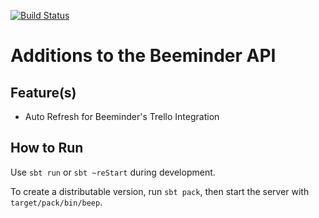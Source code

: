 [![Build Status](https://travis-ci.com/phdoerfler/beegment.svg?branch=master)](https://travis-ci.com/phdoerfler/beep)

# Additions to the Beeminder API

## Feature(s)

- Auto Refresh for Beeminder's Trello Integration

## How to Run

Use `sbt run` or `sbt ~reStart` during development.

To create a distributable version, run `sbt pack`, then start the server with `target/pack/bin/beep`.